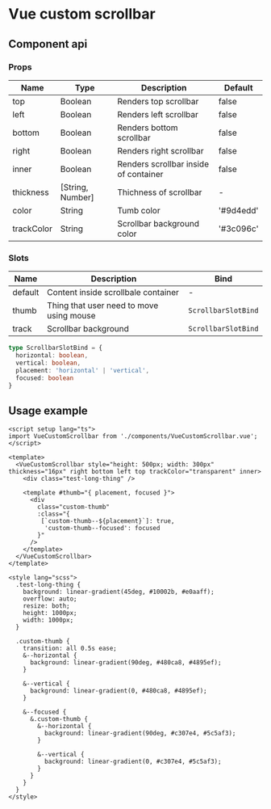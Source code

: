 # Vue custom scrollbar

## Component api

### Props
| Name | Type | Description | Default | 
| ---- | ---- | ----------- | ------- | 
| top |  Boolean | Renders top scrollbar |  false|
| left |  Boolean | Renders left scrollbar |  false |
| bottom |  Boolean | Renders bottom scrollbar |  false |
| right |  Boolean | Renders right scrollbar |  false |
| inner |  Boolean | Renders scrollbar inside of container |  false |
| thickness |  [String, Number] | Thichness of scrollbar | - |
| color |  String | Tumb color |  '#9d4edd' |
| trackColor |  String | Scrollbar background color |  '#3c096c'|

### Slots
| Name | Description | Bind |
| ---- | ----------- | ---- |
| default | Content inside scrollbale container | - | 
| thumb | Thing that user need to move using mouse | `ScrollbarSlotBind` |
| track | Scrollbar background | `ScrollbarSlotBind` |

```ts
type ScrollbarSlotBind = {
  horizontal: boolean,
  vertical: boolean,
  placement: 'horizontal' | 'vertical',
  focused: boolean
}
```

## Usage example

```vue
<script setup lang="ts">
import VueCustomScrollbar from './components/VueCustomScrollbar.vue';
</script>

<template>
  <VueCustomScrollbar style="height: 500px; width: 300px" thickness="16px" right bottom left top trackColor="transparent" inner>
    <div class="test-long-thing" />

    <template #thumb="{ placement, focused }">
      <div 
        class="custom-thumb" 
        :class="{
         [`custom-thumb--${placement}`]: true,
          'custom-thumb--focused': focused 
        }"
      />
    </template>
  </VueCustomScrollbar>
</template>

<style lang="scss">
  .test-long-thing {
    background: linear-gradient(45deg, #10002b, #e0aaff);
    overflow: auto;
    resize: both;
    height: 1000px;
    width: 1000px;
  }

  .custom-thumb {
    transition: all 0.5s ease;
    &--horizontal {
      background: linear-gradient(90deg, #480ca8, #4895ef);
    }

    &--vertical {
      background: linear-gradient(0, #480ca8, #4895ef);
    }

    &--focused {
      &.custom-thumb {
        &--horizontal {
          background: linear-gradient(90deg, #c307e4, #5c5af3);
        }

        &--vertical {
          background: linear-gradient(0, #c307e4, #5c5af3);
        }
      }
    }
  }
</style>
```